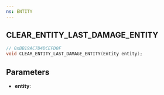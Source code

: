 ```yaml
---
ns: ENTITY
---
```

## CLEAR_ENTITY_LAST_DAMAGE_ENTITY

```c
// 0xBB19AC7D4DCEFD0F
void CLEAR_ENTITY_LAST_DAMAGE_ENTITY(Entity entity);
```

## Parameters
* **entity**:
